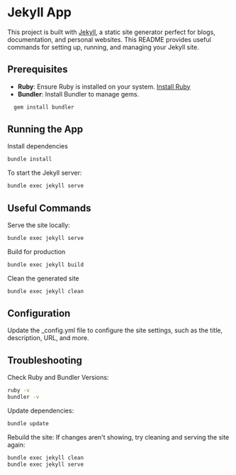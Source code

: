 # Jekyll App

This project is built with [Jekyll](https://jekyllrb.com/), a static site generator perfect for blogs, documentation, and personal websites. This README provides useful commands for setting up, running, and managing your Jekyll site.

## Prerequisites

- **Ruby**: Ensure Ruby is installed on your system. [Install Ruby](https://www.ruby-lang.org/en/documentation/installation/)
- **Bundler**: Install Bundler to manage gems.

```bash
  gem install bundler
```

## Running the App

Install dependencies

```bash
bundle install
```

To start the Jekyll server:

```bash
bundle exec jekyll serve
```

## Useful Commands

Serve the site locally:

```bash
bundle exec jekyll serve
```

Build for production

```bash
bundle exec jekyll build
```

Clean the generated site

```bash
bundle exec jekyll clean
```

## Configuration

Update the \_config.yml file to configure the site settings, such as the title, description, URL, and more.

## Troubleshooting

Check Ruby and Bundler Versions:

```bash
ruby -v
bundler -v
```

Update dependencies:

```bash
bundle update
```

Rebuild the site: If changes aren't showing, try cleaning and serving the site again:

```bash
bundle exec jekyll clean
bundle exec jekyll serve
```
